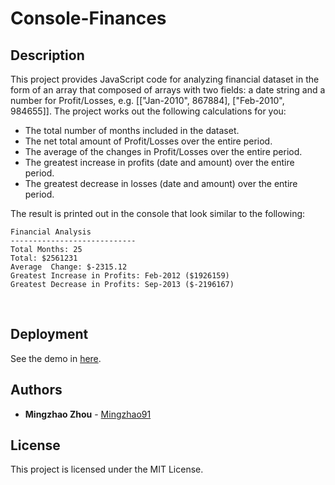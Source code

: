 # Console-Finances

## Description

This project provides JavaScript code for analyzing financial dataset in the form of an array that composed of arrays with two fields: a date string and a number for Profit/Losses, e.g. [["Jan-2010", 867884], ["Feb-2010", 984655]]. The project works out the following calculations for you:

- The total number of months included in the dataset.
- The net total amount of Profit/Losses over the entire period.
- The average of the changes in Profit/Losses over the entire period.
- The greatest increase in profits (date and amount) over the entire period.
- The greatest decrease in losses (date and amount) over the entire period.

The result is printed out in the console that look similar to the following:

```
Financial Analysis
----------------------------
Total Months: 25
Total: $2561231
Average  Change: $-2315.12
Greatest Increase in Profits: Feb-2012 ($1926159)
Greatest Decrease in Profits: Sep-2013 ($-2196167)
```

<br/>

## Deployment

See the demo in <a href="https://mingzhao91.github.io/Console-Finances" target="_blank">here</a>.
<br/>

## Authors

- **Mingzhao Zhou** - <a href="https://github.com/Mingzhao91" target="_blank">Mingzhao91</a>
  <br/>

## License

This project is licensed under the MIT License.
